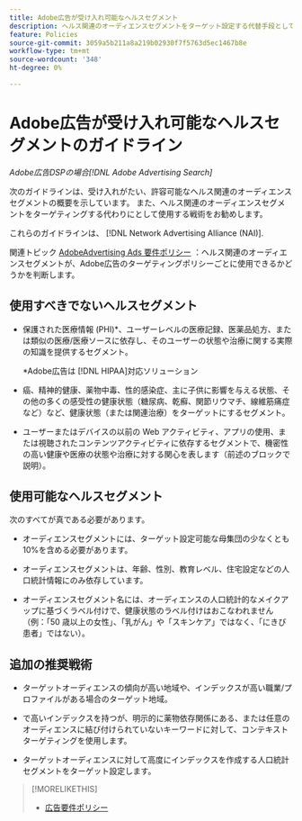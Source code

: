 ```yaml
---
title: Adobe広告が受け入れ可能なヘルスセグメント
description: ヘルス関連のオーディエンスセグメントをターゲット設定する代替手段として使用する、許容可能なヘルス関連のオーディエンスセグメントおよび戦術に関するガイドラインを参照してください。
feature: Policies
source-git-commit: 3059a5b211a8a219b02930f7f5763d5ec1467b8e
workflow-type: tm+mt
source-wordcount: '348'
ht-degree: 0%

---
```


# Adobe広告が受け入れ可能なヘルスセグメントのガイドライン

*Adobe広告DSPの場合[!DNL Adobe Advertising Search]*

次のガイドラインは、受け入れがたい、許容可能なヘルス関連のオーディエンスセグメントの概要を示しています。 また、ヘルス関連のオーディエンスセグメントをターゲティングする代わりにとして使用する戦術をお勧めします。

これらのガイドラインは、 [!DNL Network Advertising Alliance (NAI)].

関連トピック [AdobeAdvertising Ads 要件ポリシー](/help/policies/ad-requirements-policy.md) ：ヘルス関連のオーディエンスセグメントが、Adobe広告のターゲティングポリシーごとに使用できるかどうかを判断します。

## 使用すべきでないヘルスセグメント

* 保護された医療情報 (PHI)\*、ユーザーレベルの医療記録、医薬品処方、または類似の医療/医療ソースに依存し、そのユーザーの状態や治療に関する実際の知識を提供するセグメント。

   \*Adobe広告は [!DNL HIPAA]対応ソリューション

* 癌、精神的健康、薬物中毒、性的感染症、主に子供に影響を与える状態、その他の多くの感受性の健康状態（糖尿病、乾癬、関節リウマチ、線維筋痛症など）など、健康状態（または関連治療）をターゲットにするセグメント。

* ユーザーまたはデバイスの以前の Web アクティビティ、アプリの使用、または視聴されたコンテンツアクティビティに依存するセグメントで、機密性の高い健康や医療の状態や治療に対する関心を表します（前述のブロックで説明）。

## 使用可能なヘルスセグメント

次のすべてが真である必要があります。

* オーディエンスセグメントには、ターゲット設定可能な母集団の少なくとも 10%を含める必要があります。

* オーディエンスセグメントは、年齢、性別、教育レベル、住宅設定などの人口統計情報にのみ依存しています。

* オーディエンスセグメント名には、オーディエンスの人口統計的なメイクアップに基づくラベル付けで、健康状態のラベル付けはおこなわれません（例：「50 歳以上の女性」、「乳がん」や「スキンケア」ではなく、「にきび患者」ではない）。

## 追加の推奨戦術

* ターゲットオーディエンスの傾向が高い地域や、インデックスが高い職業/プロファイルがある場合のターゲット地域。

* で高いインデックスを持つが、明示的に薬物依存関係にある、または任意のオーディエンスに結び付けられていないキーワードに対して、コンテキストターゲティングを使用します。

* ターゲットオーディエンスに対して高度にインデックスを作成する人口統計セグメントをターゲット設定します。

>[!MORELIKETHIS]
>
>* [広告要件ポリシー](/help/policies/ad-requirements-policy.md)

